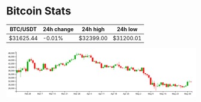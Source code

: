 # Bitcoin Stats

BTC/USDT|24h change|24h high|24h low|
|---|---|---|---|
|$31625.44|-0.01%|$32399.00|$31200.01|

<img src="./chart.svg">
